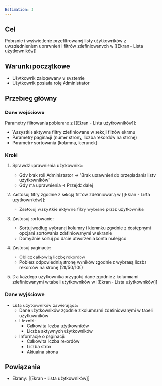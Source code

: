 ```yaml
---
Estimation: 3
---
```


## Cel

Pobranie i wyświetlenie przefiltrowanej listy użytkowników z uwzględnieniem uprawnień i filtrów zdefiniowanych w [[Ekran - Lista użytkowników]]

## Warunki początkowe

- Użytkownik zalogowany w systemie
- Użytkownik posiada rolę Administrator

## Przebieg główny

### Dane wejściowe

Parametry filtrowania pobierane z [[Ekran - Lista użytkowników]]:

- Wszystkie aktywne filtry zdefiniowane w sekcji filtrów ekranu
- Parametry paginacji (numer strony, liczba rekordów na stronę)
- Parametry sortowania (kolumna, kierunek)

### Kroki

1. Sprawdź uprawnienia użytkownika:
   - Gdy brak roli Administrator → "Brak uprawnień do przeglądania listy użytkowników"
   - Gdy ma uprawnienia → Przejdź dalej

2. Zastosuj filtry zgodnie z sekcją filtrów zdefiniowaną w [[Ekran - Lista użytkowników]]:
   - Zastosuj wszystkie aktywne filtry wybrane przez użytkownika

3. Zastosuj sortowanie:
   - Sortuj według wybranej kolumny i kierunku zgodnie z dostępnymi opcjami sortowania zdefiniowanymi w ekranie
   - Domyślnie sortuj po dacie utworzenia konta malejąco

4. Zastosuj paginację:
   - Oblicz całkowitą liczbę rekordów
   - Pobierz odpowiednią stronę wyników zgodnie z wybraną liczbą rekordów na stronę (20/50/100)

5. Dla każdego użytkownika przygotuj dane zgodnie z kolumnami zdefiniowanymi w tabeli użytkowników w [[Ekran - Lista użytkowników]]

### Dane wyjściowe

- Lista użytkowników zawierająca:
  - Dane użytkowników zgodnie z kolumnami zdefiniowanymi w tabeli użytkowników
  - Liczniki:
    - Całkowita liczba użytkowników
    - Liczba aktywnych użytkowników
  - Informacje o paginacji:
    - Całkowita liczba rekordów
    - Liczba stron
    - Aktualna strona

## Powiązania

- Ekrany: [[Ekran - Lista użytkowników]]
